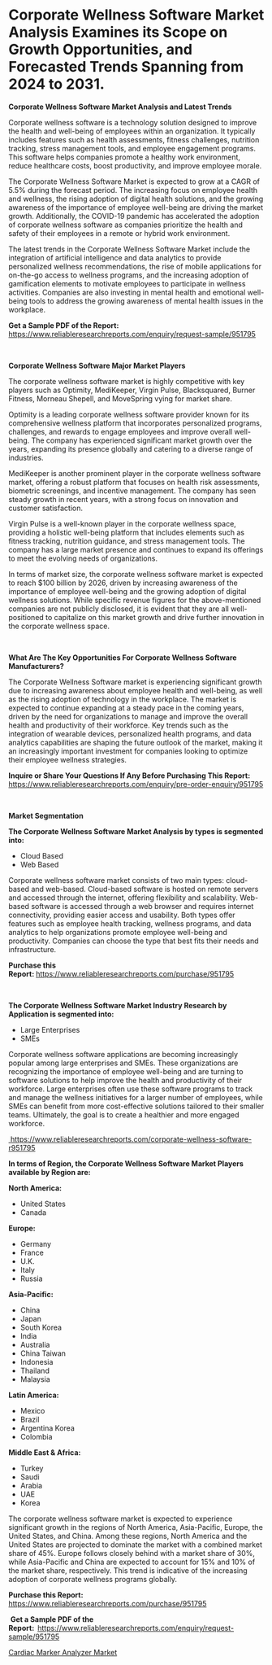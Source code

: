 <p><h1>Corporate Wellness Software Market Analysis Examines its Scope on Growth Opportunities, and Forecasted Trends Spanning from 2024 to 2031.</h1></p><p><strong>Corporate Wellness Software Market Analysis and Latest Trends</strong></p>
<p><p>Corporate wellness software is a technology solution designed to improve the health and well-being of employees within an organization. It typically includes features such as health assessments, fitness challenges, nutrition tracking, stress management tools, and employee engagement programs. This software helps companies promote a healthy work environment, reduce healthcare costs, boost productivity, and improve employee morale.</p><p>The Corporate Wellness Software Market is expected to grow at a CAGR of 5.5% during the forecast period. The increasing focus on employee health and wellness, the rising adoption of digital health solutions, and the growing awareness of the importance of employee well-being are driving the market growth. Additionally, the COVID-19 pandemic has accelerated the adoption of corporate wellness software as companies prioritize the health and safety of their employees in a remote or hybrid work environment.</p><p>The latest trends in the Corporate Wellness Software Market include the integration of artificial intelligence and data analytics to provide personalized wellness recommendations, the rise of mobile applications for on-the-go access to wellness programs, and the increasing adoption of gamification elements to motivate employees to participate in wellness activities. Companies are also investing in mental health and emotional well-being tools to address the growing awareness of mental health issues in the workplace.</p></p>
<p><strong>Get a Sample PDF of the Report:&nbsp;</strong> <a href="https://www.reliableresearchreports.com/enquiry/request-sample/951795">https://www.reliableresearchreports.com/enquiry/request-sample/951795</a></p>
<p>&nbsp;</p>
<p><strong>Corporate Wellness Software Major Market Players</strong></p>
<p><p>The corporate wellness software market is highly competitive with key players such as Optimity, MediKeeper, Virgin Pulse, Blacksquared, Burner Fitness, Morneau Shepell, and MoveSpring vying for market share. </p><p>Optimity is a leading corporate wellness software provider known for its comprehensive wellness platform that incorporates personalized programs, challenges, and rewards to engage employees and improve overall well-being. The company has experienced significant market growth over the years, expanding its presence globally and catering to a diverse range of industries.</p><p>MediKeeper is another prominent player in the corporate wellness software market, offering a robust platform that focuses on health risk assessments, biometric screenings, and incentive management. The company has seen steady growth in recent years, with a strong focus on innovation and customer satisfaction.</p><p>Virgin Pulse is a well-known player in the corporate wellness space, providing a holistic well-being platform that includes elements such as fitness tracking, nutrition guidance, and stress management tools. The company has a large market presence and continues to expand its offerings to meet the evolving needs of organizations.</p><p>In terms of market size, the corporate wellness software market is expected to reach $100 billion by 2026, driven by increasing awareness of the importance of employee well-being and the growing adoption of digital wellness solutions. While specific revenue figures for the above-mentioned companies are not publicly disclosed, it is evident that they are all well-positioned to capitalize on this market growth and drive further innovation in the corporate wellness space.</p></p>
<p>&nbsp;</p>
<p><strong>What Are The Key Opportunities For Corporate Wellness Software Manufacturers?</strong></p>
<p><p>The Corporate Wellness Software market is experiencing significant growth due to increasing awareness about employee health and well-being, as well as the rising adoption of technology in the workplace. The market is expected to continue expanding at a steady pace in the coming years, driven by the need for organizations to manage and improve the overall health and productivity of their workforce. Key trends such as the integration of wearable devices, personalized health programs, and data analytics capabilities are shaping the future outlook of the market, making it an increasingly important investment for companies looking to optimize their employee wellness strategies.</p></p>
<p><strong>Inquire or Share Your Questions If Any Before Purchasing This Report:</strong> <a href="https://www.reliableresearchreports.com/enquiry/pre-order-enquiry/951795">https://www.reliableresearchreports.com/enquiry/pre-order-enquiry/951795</a></p>
<p>&nbsp;</p>
<p><strong>Market Segmentation</strong></p>
<p><strong>The Corporate Wellness Software Market Analysis by types is segmented into:</strong></p>
<p><ul><li>Cloud Based</li><li>Web Based</li></ul></p>
<p><p>Corporate wellness software market consists of two main types: cloud-based and web-based. Cloud-based software is hosted on remote servers and accessed through the internet, offering flexibility and scalability. Web-based software is accessed through a web browser and requires internet connectivity, providing easier access and usability. Both types offer features such as employee health tracking, wellness programs, and data analytics to help organizations promote employee well-being and productivity. Companies can choose the type that best fits their needs and infrastructure.</p></p>
<p><strong>Purchase this Report:&nbsp;</strong><a href="https://www.reliableresearchreports.com/purchase/951795">https://www.reliableresearchreports.com/purchase/951795</a></p>
<p>&nbsp;</p>
<p><strong>The Corporate Wellness Software Market Industry Research by Application is segmented into:</strong></p>
<p><ul><li>Large Enterprises</li><li>SMEs</li></ul></p>
<p><p>Corporate wellness software applications are becoming increasingly popular among large enterprises and SMEs. These organizations are recognizing the importance of employee well-being and are turning to software solutions to help improve the health and productivity of their workforce. Large enterprises often use these software programs to track and manage the wellness initiatives for a larger number of employees, while SMEs can benefit from more cost-effective solutions tailored to their smaller teams. Ultimately, the goal is to create a healthier and more engaged workforce.</p></p>
<p><a href="https://www.reliableresearchreports.com/corporate-wellness-software-r951795">&nbsp;https://www.reliableresearchreports.com/corporate-wellness-software-r951795</a></p>
<p><strong>In terms of Region, the Corporate Wellness Software Market Players available by Region are:</strong></p>
<p>
    <p> <strong> North America: </strong>
        <ul>
            <li>United States</li>
            <li>Canada</li>
        </ul>
        </p> 
    <p> <strong> Europe: </strong>
        <ul>
            <li>Germany</li>
            <li>France</li>
            <li>U.K.</li>
            <li>Italy</li>
            <li>Russia</li>
        </ul>
        </p> 
    <p> <strong> Asia-Pacific: </strong>
        <ul>
            <li>China</li>
            <li>Japan</li>
            <li>South Korea</li>
            <li>India</li>
            <li>Australia</li>
            <li>China Taiwan</li>
            <li>Indonesia</li>
            <li>Thailand</li>
            <li>Malaysia</li>
        </ul>
        </p> 
    <p> <strong> Latin America: </strong>
        <ul>
            <li>Mexico</li>
            <li>Brazil</li>
            <li>Argentina Korea</li>
            <li>Colombia</li>
        </ul>
        </p> 
    <p> <strong> Middle East & Africa: </strong>
        <ul>
            <li>Turkey</li>
            <li>Saudi</li>
            <li>Arabia</li>
            <li>UAE</li>
            <li>Korea</li>
        </ul>
    </p>
    </p>
<p><p>The corporate wellness software market is expected to experience significant growth in the regions of North America, Asia-Pacific, Europe, the United States, and China. Among these regions, North America and the United States are projected to dominate the market with a combined market share of 45%. Europe follows closely behind with a market share of 30%, while Asia-Pacific and China are expected to account for 15% and 10% of the market share, respectively. This trend is indicative of the increasing adoption of corporate wellness programs globally.</p></p>
<p><strong>Purchase this Report: </strong><a href="https://www.reliableresearchreports.com/purchase/951795">https://www.reliableresearchreports.com/purchase/951795</a></p>
<p>&nbsp;<strong>Get a Sample PDF of the Report:&nbsp;&nbsp;</strong><a href="https://www.reliableresearchreports.com/enquiry/request-sample/951795">https://www.reliableresearchreports.com/enquiry/request-sample/951795</a></p>
<p><strong></strong></p>
<p><p><a href="https://view.publitas.com/reportprime-1/an-in-depth-analysis-of-the-global-cardiac-marker-analyzer-market-scope-and-its-rapid-growing-6-9-cagr-forcasted-for-period-from-2024-to-2031/">Cardiac Marker Analyzer Market</a></p></p>